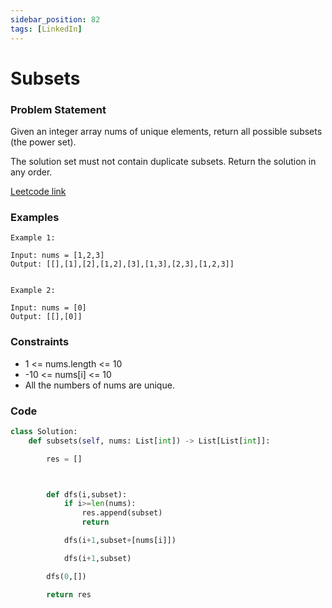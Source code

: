 ```yaml
---
sidebar_position: 82
tags: [LinkedIn]
---
```


# Subsets

### Problem Statement

Given an integer array nums of unique elements, return all possible
subsets
(the power set).

The solution set must not contain duplicate subsets. Return the solution in any order.

[Leetcode link](https://leetcode.com/problems/subsets)

### Examples

```
Example 1:

Input: nums = [1,2,3]
Output: [[],[1],[2],[1,2],[3],[1,3],[2,3],[1,2,3]]


Example 2:

Input: nums = [0]
Output: [[],[0]]
```

### Constraints

- 1 <= nums.length <= 10
- -10 <= nums[i] <= 10
- All the numbers of nums are unique.

### Code

```python title="Python3 Code"
class Solution:
    def subsets(self, nums: List[int]) -> List[List[int]]:

        res = []



        def dfs(i,subset):
            if i>=len(nums):
                res.append(subset)
                return

            dfs(i+1,subset+[nums[i]])

            dfs(i+1,subset)

        dfs(0,[])

        return res
```
